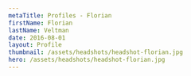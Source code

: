 ```yaml
---
metaTitle: Profiles - Florian
firstName: Florian
lastName: Veltman
date: 2016-08-01
layout: Profile
thumbnail: /assets/headshots/headshot-florian.jpg
hero: /assets/headshots/headshot-florian.jpg
---
```

